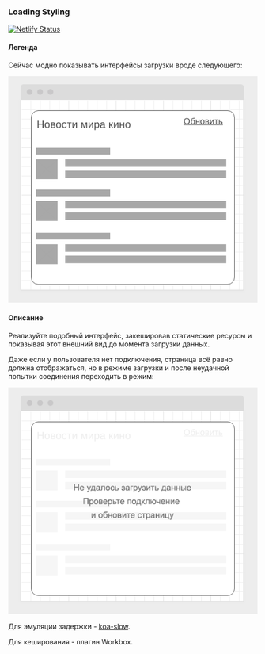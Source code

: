 ### Loading Styling


[![Netlify Status](https://api.netlify.com/api/v1/badges/00ac9a3f-7894-4e9b-a7b0-0e93a3715849/deploy-status)](https://app.netlify.com/sites/workers-loading-styling/deploys)


#### Легенда

Сейчас модно показывать интерфейсы загрузки вроде следующего:

![](./pic/loading.png)

#### Описание

Реализуйте подобный интерфейс, закешировав статические ресурсы и показывая этот внешний вид до момента загрузки данных.

Даже если у пользователя нет подключения, страница всё равно должна отображаться, но в режиме загрузки и после неудачной попытки соединения переходить в режим:

![](./pic/loading-2.png)

Для эмуляции задержки - [koa-slow](https://github.com/bahmutov/koa-slow).

Для кеширования - плагин Workbox.
